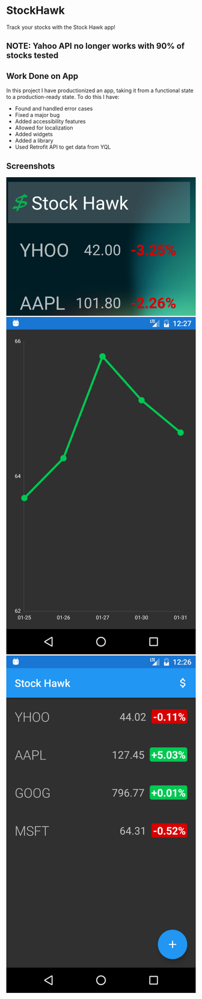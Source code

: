 # StockHawk
Track your stocks with the Stock Hawk app!

## NOTE: Yahoo API no longer works with 90% of stocks tested

## Work Done on App
 In this project I have productionized an app, taking it from a functional state to a production-ready state. To do this I have:
 
 * Found and handled error cases
 * Fixed a major bug
 * Added accessibility features
 * Allowed for localization
 * Added widgets
 * Added a library
 * Used Retrofit API to get data from YQL
 
## Screenshots
![Widget Screenshot](https://github.com/tal32123/StockHawk/blob/master/Screenshots/Screenshot%20(2).png "Widget Screenshot")
![Screenshot 1](https://github.com/tal32123/StockHawk/blob/master/Screenshots/Screenshot%20(1).png "Screenshot 1")
![Screenshot 3](https://github.com/tal32123/StockHawk/blob/master/Screenshots/Screenshot%20(3).png "Screenshot 3")
